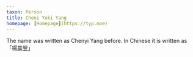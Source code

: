 ```yaml
---
taxon: Person
title: Cheni Yuki Yang
homepage: [Homepage](https://typ.moe)
---
```


The name was written as Chenyi Yang before. In Chinese it is written as 「楊晨翌」